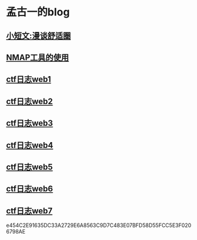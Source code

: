 # 孟古一的blog

## [小短文:漫谈舒适圈](/essay/漫谈舒适圈/README.md)

## [NMAP工具的使用](/technology/NMAP工具的使用/README.md)

## [ctf日志web1](/logs/ctf/web1题解.md)

## [ctf日志web2](/logs/ctf/web2题解.md)

## [ctf日志web3](/logs/ctf/web3题解.md)

## [ctf日志web4](/logs/ctf/web4题解.md)

## [ctf日志web5](/logs/ctf/web5题解.md)

## [ctf日志web6](/logs/ctf/web6题解.md)

## [ctf日志web7](/logs/ctf/web7题解.md)

e454C2E91635DC33A2729E6A8563C9D7C483E07BFD58D55FCC5E3F0206798AE
